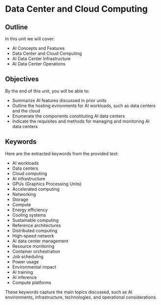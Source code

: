 # Data Center and Cloud Computing

## Outline
In this unit we will cover:
- AI Concepts and Features
- Data Center and Cloud Computing
- AI Data Center Infrastructure
- AI Data Center Operations

## Objectives
By the end of this unit, you will be able to:
- Summarize AI features discussed in prior units
- Outline the hosting evironments for AI workloads, such as data centers and the cloud
- Enumerate the components constituting AI data centers
- Indicate the requisites and methods for managing and monitoring AI data centers

## Keywords
Here are the extracted keywords from the provided text:

- AI workloads
- Data centers
- Cloud computing
- AI infrastructure
- GPUs (Graphics Processing Units)
- Accelerated computing
- Networking
- Storage
- Compute
- Energy efficiency
- Cooling systems
- Sustainable computing
- Reference architectures
- Distributed computing
- High-speed network
- AI data center management
- Resource monitoring
- Container orchestration
- Job scheduling
- Power usage
- Environmental impact
- AI training
- AI inference
- Compute platforms

These keywords capture the main topics discussed, such as AI environments, infrastructure, technologies, and operational considerations.